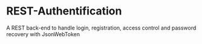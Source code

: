 # REST-Authentification
A REST back-end to handle login, registration, access control and password recovery with JsonWebToken
